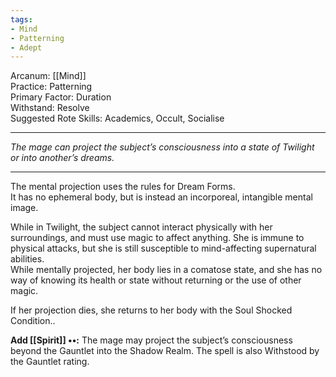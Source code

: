 ```yaml
---
tags:
- Mind
- Patterning
- Adept
---
```


Arcanum: [[Mind]]\
Practice: Patterning\
Primary Factor: Duration\
Withstand: Resolve\
Suggested Rote Skills: Academics, Occult, Socialise

---

_The mage can project the subject’s consciousness into a state of Twilight or into another’s dreams._

---

The mental projection uses the rules for Dream Forms.\
It has no ephemeral body, but is instead an incorporeal, intangible mental image.

While in Twilight, the subject cannot interact physically with her surroundings, and must use magic to affect anything. She is immune to physical attacks, but she is still susceptible to mind-affecting supernatural abilities.\
While mentally projected, her body lies in a comatose state, and she has no way of knowing its health or state without returning or the use of other magic.

If her projection dies, she returns to her body with the Soul Shocked Condition..

**Add [[Spirit]] ••:** The mage may project the subject’s consciousness beyond the Gauntlet into the Shadow Realm. The spell is also Withstood by the Gauntlet rating.